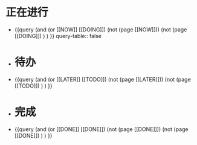 # 正在进行
- {{query (and (or [[NOW]] [[DOING]]) (not (page [[NOW]])) (not (page [[DOING]]) ) ) }}
  query-table:: false
- # 待办
- {{query (and (or [[LATER]] [[TODO]]) (not (page [[LATER]])) (not (page [[TODO]]) ) ) }}
- # 完成
- {{query (and (or [[DONE]] [[DONE]]) (not (page [[DONE]])) (not (page [[DONE]]) ) ) }}